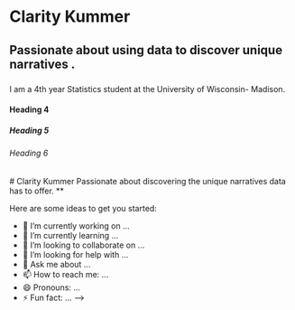 <h1> Clarity Kummer </h1>
<h2> Passionate about using data to discover unique narratives . </h2>

<h3> </h3>
I am a 4th year Statistics student at the University of Wisconsin- Madison. 


<h4>Heading 4</h4>
<h5>Heading 5</h5>
<h6>Heading 6</h6># Clarity Kummer
Passionate about discovering the unique narratives data has to offer.   ** 

Here are some ideas to get you started:

- 🔭 I’m currently working on ...
- 🌱 I’m currently learning ...
- 👯 I’m looking to collaborate on ...
- 🤔 I’m looking for help with ...
- 💬 Ask me about ...
- 📫 How to reach me: ...
- 😄 Pronouns: ...
- ⚡ Fun fact: ...
-->
